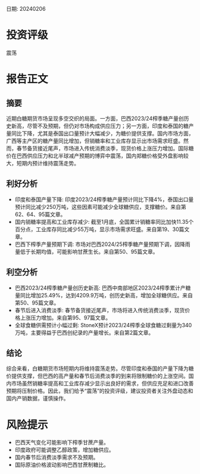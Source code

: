 
日期: 20240206

# 投资评级

震荡

# 报告正文

## 摘要

近期白糖期货市场呈现多空交织的局面。一方面，巴西2023/24榨季糖产量创历史新高，尽管不及预期，但仍对市场构成供应压力；另一方面，印度和泰国的糖产量同比下降，尤其是泰国出口量预计大幅减少，为糖价提供支撑。国内市场方面，广西等主产区的糖产量同比增加，但销糖率和工业库存显示出市场需求旺盛。然而，春节备货接近尾声，市场进入传统消费淡季，现货价格上涨压力增加。国际糖价在巴西供应压力和北半球减产预期的博弈中震荡，国内郑糖价格受外盘影响较大，短期内预计维持震荡走势。

## 利好分析

* 印度和泰国产量下降: 印度2023/24榨季糖产量预计同比下降4%，泰国出口量预计同比减少250万吨，这些因素可能减少全球糖供应，支撑糖价。来自第62、64、95篇文章。
* 国内销糖率提高和工业库存减少: 截至1月底，全国累计销糖率同比加快11.35个百分点，工业库存同比减少55万吨，显示市场需求旺盛。来自第19、30篇文章。
* 巴西下榨季产量预期下调: 市场对巴西2024/25榨季糖产量预期下调，因降雨量低于长期均值，可能影响甘蔗生长。来自第50、95篇文章。

## 利空分析

* 巴西2023/24榨季糖产量创历史新高: 巴西中南部地区2023/24榨季累计产糖量同比增加25.49%，达到4209.9万吨，创历史新高，增加全球糖供应。来自第50、95篇文章。
* 春节后进入消费淡季: 春节备货接近尾声，市场将进入传统消费淡季，现货价格上涨压力增加。来自第95、97篇文章。
* 全球食糖供需预计小幅过剩: StoneX预计2023/24榨季全球食糖过剩量为340万吨，主要得益于巴西创纪录的产量增长。来自第2篇文章。

## 结论

综合来看，白糖期货市场短期内将维持震荡走势。尽管印度和泰国的产量下降为糖价提供支撑，但巴西的高产量和春节后消费淡季的到来将限制糖价的上涨空间。国内市场虽然销糖率提高和工业库存减少显示出良好的需求，但供应充足和进口改善预期将压制价格。因此，我们给予“震荡”的投资评级，建议投资者关注外盘动态和国内产销数据，谨慎操作。

# 风险提示

* 巴西天气变化可能影响下榨季甘蔗产量。
* 印度政府可能调整乙醇政策，增加糖供应。
* 国内春节后消费淡季需求不及预期。
* 国际原油价格波动影响巴西甘蔗制糖比。
